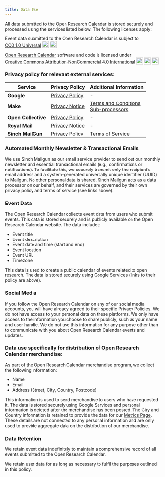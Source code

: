 ```yaml
---
title: Data Use
---
```

All data submitted to the Open Research Calendar is stored securely and processed using the services listed below. The following licenses apply:  

<p xmlns:cc="http://creativecommons.org/ns#" >Event data submitted to the Open Research Calendar is subject to <a href="https://creativecommons.org/publicdomain/zero/1.0/?ref=chooser-v1" target="_blank" rel="license noopener noreferrer" style="display:inline-block;">CC0 1.0 Universal<img style="height:22px!important;margin-left:3px;vertical-align:text-bottom;" src="https://mirrors.creativecommons.org/presskit/icons/cc.svg?ref=chooser-v1" alt=""><img style="height:22px!important;margin-left:3px;vertical-align:text-bottom;" src="https://mirrors.creativecommons.org/presskit/icons/zero.svg?ref=chooser-v1" alt=""></a></p>

<p xmlns:cc="http://creativecommons.org/ns#" xmlns:dct="http://purl.org/dc/terms/"><a property="dct:title" rel="cc:attributionURL" href="https://openresearchcalendar.org">Open Research Calendar</a> software and code is licensed under <a href="https://creativecommons.org/licenses/by-nc/4.0/?ref=chooser-v1" target="_blank" rel="license noopener noreferrer" style="display:inline-block;">Creative Commons Attribution-NonCommercial 4.0 International<img style="height:22px!important;margin-left:3px;vertical-align:text-bottom;" src="https://mirrors.creativecommons.org/presskit/icons/cc.svg?ref=chooser-v1" alt=""><img style="height:22px!important;margin-left:3px;vertical-align:text-bottom;" src="https://mirrors.creativecommons.org/presskit/icons/by.svg?ref=chooser-v1" alt=""><img style="height:22px!important;margin-left:3px;vertical-align:text-bottom;" src="https://mirrors.creativecommons.org/presskit/icons/nc.svg?ref=chooser-v1" alt=""></a></p>

### Privacy policy for relevant external services:  

| Service        | Privacy Policy | Additional Information |
|---------------|---------------|------------------------|
| **Google**     | [Privacy Policy](https://policies.google.com/privacy) | - |
| **Make**   | [Privacy Notice](https://www.make.com/en/privacy-notice) | [Terms and Conditions](https://www.make.com/en/terms-and-conditions) <br> [Sub-processors](https://www.make.com/sub-processors.pdf) |
| **Open Collective** | [Privacy Policy](https://opencollective.com/privacypolicy) | - |
| **Royal Mail** | [Privacy Notice](https://www.royalmail.com/privacy-notice) | - |
| **Sinch MailGun** | [Privacy Policy](https://www.mailgun.com/privacy-policy) | [Terms of Service](https://www.mailgun.com/legal/terms/) |

### Automated Monthly Newsletter & Transactional Emails
We use Sinch Mailgun as our email service provider to send out our monthly newsletter and essential transactional emails (e.g., confirmations or notifications). To facilitate this, we securely transmit only the recipient’s email address and a system-generated universally unique identifier (UUID) to Mailgun. No other personal data is shared. Sinch Mailgun acts as a data processor on our behalf, and their services are governed by their own privacy policy and terms of service (see links above).

### Event Data
The Open Research Calendar collects event data from users who submit events. This data is stored securely and is publicly available on the Open Research Calendar website. The data includes:
- Event title
- Event description
- Event date and time (start and end)
- Event location
- Event URL
- Timezone

This data is used to create a public calendar of events related to open research. The data is stored securely using Google Services (links to their policy are above).

### Social Media 
If you follow the Open Research Calendar on any of our social media accounts, you will have already agreed to their specific Privacy Policies. We do not have access to your personal data on these platforms. We only have access to the information you choose to share publicly, such as your name and user handle. We do not use this information for any purpose other than to communicate with you about Open Research Calendar events and updates.

### Data use specifically for distribution of Open Research Calendar merchandise:
As part of the Open Research Calendar merchandise program, we collect the following information:
- Name
- Email
- Address (Street, City, Country, Postcode)

This information is used to send merchandise to users who have requested it. The data is stored securely using Google Services and personal information is deleted after the merchandise has been posted.
The City and Country information is retained to provide the data for our [Metrics Page](https://lookerstudio.google.com/reporting/619ac603-b4ae-4236-a0aa-ebedbf1680c1/page/HWJOC). These details are not connected to any personal information and are only used to provide aggregate data on the distribution of our merchandise.

### Data Retention
We retain event data indefinitely to maintain a comprehensive record of all events submitted to the Open Research Calendar.

We retain user data for as long as necessary to fulfil the purposes outlined in this policy.